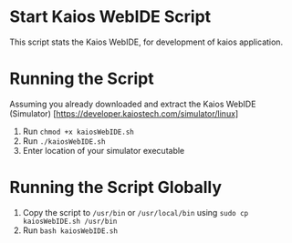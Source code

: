 # Start Kaios WebIDE Script
This script stats the Kaios WebIDE, for development of kaios application.

# Running the Script
Assuming you already downloaded and extract the Kaios WebIDE (Simulator) [https://developer.kaiostech.com/simulator/linux]
1. Run `chmod +x kaiosWebIDE.sh`
2. Run `./kaiosWebIDE.sh` 
3. Enter location of your simulator executable

# Running the Script Globally
1. Copy the script to `/usr/bin` or `/usr/local/bin` using `sudo cp kaiosWebIDE.sh /usr/bin`
2. Run `bash kaiosWebIDE.sh`
